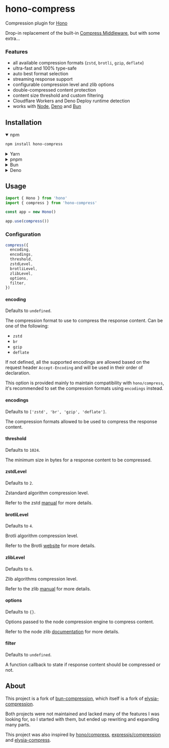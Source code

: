 # hono-compress

Compression plugin for [Hono](https://github.com/honojs/hono)

Drop-in replacement of the built-in [Compress Middleware](https://hono.dev/docs/middleware/builtin/compress), but with some extra...

### Features

- all available compression formats (`zstd`, `brotli`, `gzip`, `deflate`)
- ultra-fast and 100% type-safe
- auto best format selection
- streaming response support
- configurable compression level and zlib options
- double-compressed content protection
- content size threshold and custom filtering
- Cloudflare Workers and Deno Deploy runtime detection
- works with [Node](https://nodejs.org/), [Deno](https://deno.com/) and [Bun](https://bun.sh/)

## Installation

<details open>
<summary>npm</summary>

```bash
npm install hono-compress
```

</details>

<details>
<summary>Yarn</summary>

```bash
yarn add hono-compress
```

</details>

<details>
<summary>pnpm</summary>

```bash
pnpm add hono-compress
```

</details>

<details>
<summary>Bun</summary>

```bash
bun add hono-compress
```

</details>

<details>
<summary>Deno</summary>

```bash
deno add hono-compress
```

</details>

## Usage

```typescript
import { Hono } from 'hono'
import { compress } from 'hono-compress'

const app = new Hono()

app.use(compress())
```

### Configuration

```typescript
compress({
  encoding,
  encodings,
  threshold,
  zstdLevel,
  brotliLevel,
  zlibLevel,
  options,
  filter,
})
```

#### encoding

Defaults to `undefined`.

The compression format to use to compress the response content.
Can be one of the following:

- `zstd`
- `br`
- `gzip`
- `deflate`

If not defined, all the supported encodings are allowed based on the request header `Accept-Encoding` and will be used in their order of declaration.

This option is provided mainly to maintain compatibility with `hono/compress`, it's recommended to set the compression formats using `encodings` instead.

#### encodings

Defaults to `['zstd', 'br', 'gzip', 'deflate']`.

The compression formats allowed to be used to compress the response content.

#### threshold

Defaults to `1024`.

The minimum size in bytes for a response content to be compressed.

#### zstdLevel

Defaults to `2`.

Zstandard algorithm compression level.

Refer to the zstd [manual](https://facebook.github.io/zstd/zstd_manual.html) for more details.

#### brotliLevel

Defaults to `4`.

Brotli algorithm compression level.

Refer to the Brotli [website](https://www.brotli.org/) for more details.

#### zlibLevel

Defaults to `6`.

Zlib algorithms compression level.

Refer to the zlib [manual](https://zlib.net/manual.html) for more details.

#### options

Defaults to `{}`.

Options passed to the node compression engine to compress content.

Refer to the node zlib [documentation](https://nodejs.org/api/zlib.html) for more details.

#### filter

Defaults to `undefined`.

A function callback to state if response content should be compressed or not.

## About

This project is a fork of [bun-compression](https://github.com/sunneydev/bun-compression), which itself is a fork of [elysia-compression](https://github.com/gusb3ll/elysia-compression).

Both projects were not maintained and lacked many of the features I was looking for, so I started with them, but ended up rewriting and expanding many parts.

This project was also inspired by [hono/compress](https://github.com/honojs/hono), [expressjs/compression](https://github.com/expressjs/compression) and [elysia-compress](https://github.com/vermaysha/elysia-compress).
